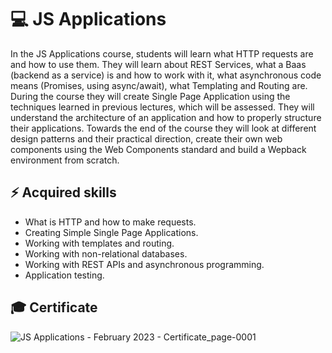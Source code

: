 # 💻 JS Applications 

In the JS Applications course, students will learn what HTTP requests are and how to use them. They will learn about REST Services, what a Baas (backend as a service) is and how to work with it, what asynchronous code means (Promises, using async/await), what Templating and Routing are. During the course they will create Single Page Application using the techniques learned in previous lectures, which will be assessed. They will understand the architecture of an application and how to properly structure their applications. Towards the end of the course they will look at different design patterns and their practical direction, create their own web components using the Web Components standard and build a Wepback environment from scratch.

## ⚡ Acquired skills 

  - What is HTTP and how to make requests.
  - Creating Simple Single Page Applications.
  - Working with templates and routing.
  - Working with non-relational databases.
  - Working with REST APIs and asynchronous programming.
  - Application testing.

## 🎓 Certificate

![JS Applications - February 2023 - Certificate_page-0001](https://github.com/RosenDobrev10/SoftUni/assets/104829819/578c583b-c58d-470c-8568-043abd51bf0e)
